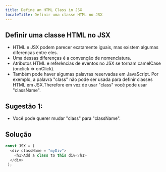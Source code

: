 ```yaml
---
title: Define an HTML Class in JSX
localeTitle: Definir uma classe HTML no JSX
---
```

## Definir uma classe HTML no JSX

*   HTML e JSX podem parecer exatamente iguais, mas existem algumas diferenças entre eles.
*   Uma dessas diferenças é a convenção de nomenclatura.
*   Atributos HTML e referências de eventos no JSX se tornam camelCase (onclick => onClick).
*   Também pode haver algumas palavras reservadas em JavaScript. Por exemplo, a palavra "class" não pode ser usada para definir classes HTML em JSX.Therefore em vez de usar "class" você pode usar "className".

## Sugestão 1:

*   Você pode querer mudar "class" para "className".

## Solução

```javascript
const JSX = ( 
  <div className = "myDiv"> 
    <h1>Add a class to this div</h1> 
  </div> 
 ); 

```